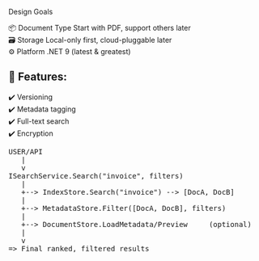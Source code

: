 Design Goals

📦 Document Type	Start with PDF, support others later<br>
🗃 Storage	Local-only first, cloud-pluggable later<br>
⚙️ Platform	.NET 9 (latest & greatest)<br>

## 🧠 Features:

✔️ Versioning<br>
✔️ Metadata tagging<br>
✔️ Full-text search<br>
✔️ Encryption<br>

<pre>
USER/API
   |
   v
ISearchService.Search("invoice", filters)
   |
   +--> IndexStore.Search("invoice") --> [DocA, DocB]
   |
   +--> MetadataStore.Filter([DocA, DocB], filters)
   |
   +--> DocumentStore.LoadMetadata/Preview     (optional)
   |
   v
=> Final ranked, filtered results
</pre>

